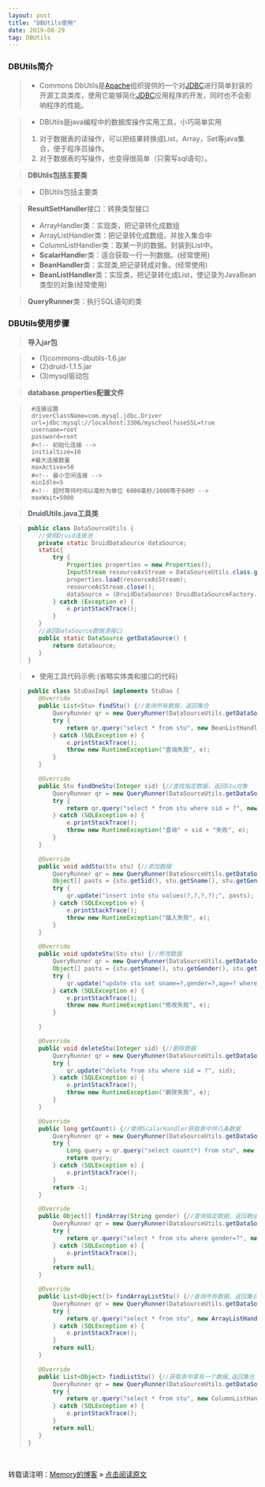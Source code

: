 ```yaml
---
layout: post
title: "DBUtils使用"
date: 2019-08-29
tag: DBUtils
---
```

### DBUtils简介

> * Commons DbUtils是[Apache](https://baike.baidu.com/item/Apache/8512995)组织提供的一个对[JDBC](https://baike.baidu.com/item/JDBC)进行简单封装的开源工具类库，使用它能够简化[JDBC](https://baike.baidu.com/item/JDBC)应用程序的开发，同时也不会影响程序的性能。

> * DBUtils是java编程中的数据库操作实用工具，小巧简单实用  
> 1. 对于数据表的读操作，可以把结果转换成List，Array，Set等java集合，便于程序员操作。  
> 2. 对于数据表的写操作，也变得很简单（只需写sql语句）。

> **DBUtils包括主要类**

> * DBUtils包括主要类

> **ResultSetHandler**接口：转换类型接口
>   - ArrayHandler类：实现类，把记录转化成数组
>   - ArrayListHandler类：把记录转化成数组，并放入集合中
>   - ColumnListHandler类：取某一列的数据。封装到List中。
>   - **ScalarHandle**r类：适合获取一行一列数据。(经常使用)
>   - **BeanHandler**类：实现类,把记录转成对象。(经常使用)
>   - **BeanListHandler**类：实现类，把记录转化成List，使记录为JavaBean类型的对象(经常使用)

> **QueryRunner**类：执行SQL语句的类

### DBUtils使用步骤

> **导入jar包**

> - (1)commons-dbutils-1.6.jar
> - (2)druid-1.1.5.jar
> - (3)mysql驱动包

> **database.properties配置文件**

> ```
>  #连接设置
>  driverClassName=com.mysql.jdbc.Driver
>  url=jdbc:mysql://localhost:3306/myschool?useSSL=true
>  username=root
>  password=root
>  #<!-- 初始化连接 -->
>  initialSize=10
>  #最大连接数量
>  maxActive=50
>  #<!-- 最小空闲连接 -->
>  minIdle=5
>  #<!-- 超时等待时间以毫秒为单位 6000毫秒/1000等于60秒 -->
>  maxWait=5000
> ```

> **DruidUtils.java工具类**

>```java
>public class DataSourceUtils {
>    //使用Druid连接池
>    private static DruidDataSource dataSource;
>    static{
>        try {
>            Properties properties = new Properties();
>            InputStream resourceAsStream = DataSourceUtils.class.getClassLoader().getResourceAsStream("database.properties");
>            properties.load(resourceAsStream);
>            resourceAsStream.close();
>            dataSource = (DruidDataSource) DruidDataSourceFactory.createDataSource(properties);
>        } catch (Exception e) {
>            e.printStackTrace();
>        }
>    }
>    //返回DataSource数据源接口
>    public static DataSource getDataSource() {
>        return dataSource;
>    }
>}
>```

> * 使用工具代码示例:(省略实体类和接口的代码)

>```java
>public class StuDaoImpl implements StuDao {
>    @Override
>    public List<Stu> findStu() {//查询所有数据，返回集合
>        QueryRunner qr = new QueryRunner(DataSourceUtils.getDataSource());
>        try {
>            return qr.query("select * from stu", new BeanListHandler<Stu>(Stu.class));
>        } catch (SQLException e) {
>            e.printStackTrace();
>            throw new RuntimeException("查询失败", e);
>        }
>    }
>
>    @Override
>    public Stu findOneStu(Integer sid) {//查找指定数据，返回Stu对象
>        QueryRunner qr = new QueryRunner(DataSourceUtils.getDataSource());
>        try {
>            return qr.query("select * from stu where sid = ?", new BeanHandler<Stu>(Stu.class), sid);
>        } catch (SQLException e) {
>            e.printStackTrace();
>            throw new RuntimeException("查询" + sid + "失败", e);
>        }
>    }
>
>    @Override
>    public void addStu(Stu stu) {//添加数据
>        QueryRunner qr = new QueryRunner(DataSourceUtils.getDataSource());
>        Object[] pasts = {stu.getSid(), stu.getSname(), stu.getGender(), stu.getAge()};
>        try {
>            qr.update("insert into stu values(?,?,?,?);", pasts);
>        } catch (SQLException e) {
>            e.printStackTrace();
>            throw new RuntimeException("插入失败", e);
>        }
>    }
>
>    @Override
>    public void updateStu(Stu stu) {//修改数据
>        QueryRunner qr = new QueryRunner(DataSourceUtils.getDataSource());
>        Object[] pasts = {stu.getSname(), stu.getGender(), stu.getAge(), stu.getSid()};
>        try {
>            qr.update("update stu set sname=?,gender=?,age=? where sid=?", pasts);
>        } catch (SQLException e) {
>            e.printStackTrace();
>            throw new RuntimeException("修改失败", e);
>        }
>
>    }
>
>    @Override
>    public void deleteStu(Integer sid) {//删除数据
>        QueryRunner qr = new QueryRunner(DataSourceUtils.getDataSource());
>        try {
>            qr.update("delete from stu where sid = ?", sid);
>        } catch (SQLException e) {
>            e.printStackTrace();
>            throw new RuntimeException("删除失败", e);
>        }
>    }
>
>    @Override
>    public long getCount() {//使用ScalarHandler获取表中共几条数据
>        QueryRunner qr = new QueryRunner(DataSourceUtils.getDataSource());
>        try {
>            Long query = qr.query("select count(*) from stu", new ScalarHandler<>());
>            return query;
>        } catch (SQLException e) {
>            e.printStackTrace();
>        }
>        return -1;
>    }
>
>    @Override
>    public Object[] findArray(String gender) {//查询指定数据，返回数组
>        QueryRunner qr = new QueryRunner(DataSourceUtils.getDataSource());
>        try {
>            return qr.query("select * from stu where gender=?", new ArrayHandler(), gender);
>        } catch (SQLException e) {
>            e.printStackTrace();
>        }
>        return null;
>    }
>
>    @Override
>    public List<Object[]> findArrayListStu() {//查询所有数据，返回集合，但是数据存储在数组中，数组存储在集合中
>        QueryRunner qr = new QueryRunner(DataSourceUtils.getDataSource());
>        try {
>            return qr.query("select * from stu", new ArrayListHandler());
>        } catch (SQLException e) {
>            e.printStackTrace();
>        }
>        return null;
>    }
>
>    @Override
>    public List<Object> findListStu() {//获取表中某有一个数据,返回集合
>        QueryRunner qr = new QueryRunner(DataSourceUtils.getDataSource());
>        try {
>            return qr.query("select * from stu", new ColumnListHandler<>("sname"));
>        } catch (SQLException e) {
>            e.printStackTrace();
>        }
>        return null;
>    }
>}
>```

<br>
    
转载请注明：[Memory的博客](https://www.shendonghai.com) » [点击阅读原文](https://www.shendonghai.com/2019/08/DBUtils%E4%BD%BF%E7%94%A8/) 